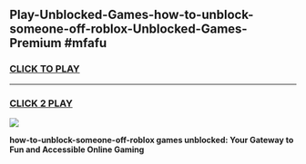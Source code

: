 
## Play-Unblocked-Games-how-to-unblock-someone-off-roblox-Unblocked-Games-Premium #mfafu
<h3>
<a href="https://premium.freeplayer.one?title=how-to-unblock-someone-off-roblox&ref=12M">CLICK TO PLAY</a></h3>
<hr>

<h3>
<a href="https://premium.freeplayer.one?title=how-to-unblock-someone-off-roblox&ref=12M">CLICK 2 PLAY</a>
  
</h3>

<a href="https://premium.freeplayer.one?title=how-to-unblock-someone-off-roblox&ref=12M"><img src="https://clearcache.store/games.png"></a>


**how-to-unblock-someone-off-roblox games unblocked: Your Gateway to Fun and Accessible Online Gaming**
